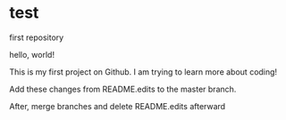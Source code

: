 # test
first repository

hello, world!

This is my first project on Github.
I am trying to learn more about coding!


Add these changes from README.edits to the master branch. 

After, merge branches and delete README.edits afterward
